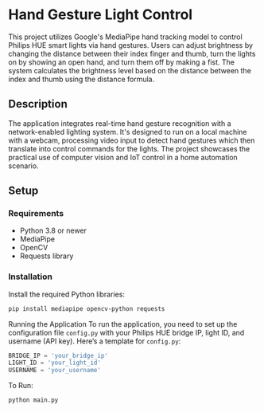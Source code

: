 # Hand Gesture Light Control

This project utilizes Google's MediaPipe hand tracking model to control Philips HUE smart lights via hand gestures. Users can adjust brightness by changing the distance between their index finger and thumb, turn the lights on by showing an open hand, and turn them off by making a fist. The system calculates the brightness level based on the distance between the index and thumb using the distance formula.

## Description

The application integrates real-time hand gesture recognition with a network-enabled lighting system. It's designed to run on a local machine with a webcam, processing video input to detect hand gestures which then translate into control commands for the lights. The project showcases the practical use of computer vision and IoT control in a home automation scenario.

## Setup

### Requirements

- Python 3.8 or newer
- MediaPipe
- OpenCV
- Requests library

### Installation

Install the required Python libraries:

```bash
pip install mediapipe opencv-python requests
```

Running the Application
To run the application, you need to set up the configuration file `config.py` with your Philips HUE bridge IP, light ID, and username (API key). Here’s a template for `config.py`:

```python
BRIDGE_IP = 'your_bridge_ip'
LIGHT_ID = 'your_light_id'
USERNAME = 'your_username'
```

To Run: 
```bash
python main.py
```
